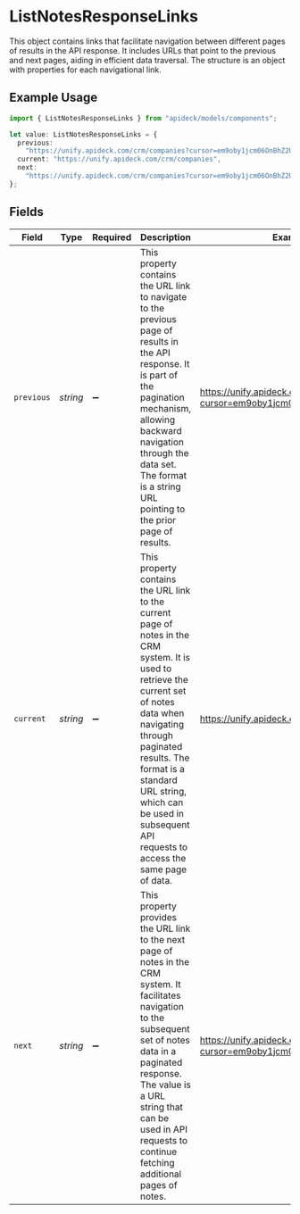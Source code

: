 # ListNotesResponseLinks

This object contains links that facilitate navigation between different pages of results in the API response. It includes URLs that point to the previous and next pages, aiding in efficient data traversal. The structure is an object with properties for each navigational link.

## Example Usage

```typescript
import { ListNotesResponseLinks } from "apideck/models/components";

let value: ListNotesResponseLinks = {
  previous:
    "https://unify.apideck.com/crm/companies?cursor=em9oby1jcm06OnBhZ2U6OjE%3D",
  current: "https://unify.apideck.com/crm/companies",
  next:
    "https://unify.apideck.com/crm/companies?cursor=em9oby1jcm06OnBhZ2U6OjM",
};
```

## Fields

| Field                                                                                                                                                                                                                                                                                                  | Type                                                                                                                                                                                                                                                                                                   | Required                                                                                                                                                                                                                                                                                               | Description                                                                                                                                                                                                                                                                                            | Example                                                                                                                                                                                                                                                                                                |
| ------------------------------------------------------------------------------------------------------------------------------------------------------------------------------------------------------------------------------------------------------------------------------------------------------ | ------------------------------------------------------------------------------------------------------------------------------------------------------------------------------------------------------------------------------------------------------------------------------------------------------ | ------------------------------------------------------------------------------------------------------------------------------------------------------------------------------------------------------------------------------------------------------------------------------------------------------ | ------------------------------------------------------------------------------------------------------------------------------------------------------------------------------------------------------------------------------------------------------------------------------------------------------ | ------------------------------------------------------------------------------------------------------------------------------------------------------------------------------------------------------------------------------------------------------------------------------------------------------ |
| `previous`                                                                                                                                                                                                                                                                                             | *string*                                                                                                                                                                                                                                                                                               | :heavy_minus_sign:                                                                                                                                                                                                                                                                                     | This property contains the URL link to navigate to the previous page of results in the API response. It is part of the pagination mechanism, allowing backward navigation through the data set. The format is a string URL pointing to the prior page of results.                                      | https://unify.apideck.com/crm/companies?cursor=em9oby1jcm06OnBhZ2U6OjE%3D                                                                                                                                                                                                                              |
| `current`                                                                                                                                                                                                                                                                                              | *string*                                                                                                                                                                                                                                                                                               | :heavy_minus_sign:                                                                                                                                                                                                                                                                                     | This property contains the URL link to the current page of notes in the CRM system. It is used to retrieve the current set of notes data when navigating through paginated results. The format is a standard URL string, which can be used in subsequent API requests to access the same page of data. | https://unify.apideck.com/crm/companies                                                                                                                                                                                                                                                                |
| `next`                                                                                                                                                                                                                                                                                                 | *string*                                                                                                                                                                                                                                                                                               | :heavy_minus_sign:                                                                                                                                                                                                                                                                                     | This property provides the URL link to the next page of notes in the CRM system. It facilitates navigation to the subsequent set of notes data in a paginated response. The value is a URL string that can be used in API requests to continue fetching additional pages of notes.                     | https://unify.apideck.com/crm/companies?cursor=em9oby1jcm06OnBhZ2U6OjM                                                                                                                                                                                                                                 |